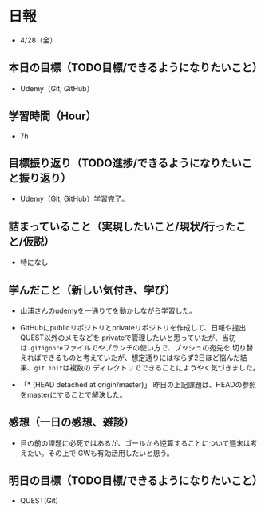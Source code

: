 # 日報
- 4/28（金）

## 本日の目標（TODO目標/できるようになりたいこと）
- Udemy（Git, GitHub）

## 学習時間（Hour）
- 7h

## 目標振り返り（TODO進捗/できるようになりたいこと振り返り）
- Udemy（Git, GitHub）学習完了。

## 詰まっていること（実現したいこと/現状/行ったこと/仮説）
- 特になし

## 学んだこと（新しい気付き、学び）
- 山浦さんのudemyを一通りてを動かしながら学習した。

- GitHubにpublicリポジトリとprivateリポジトリを作成して、日報や提出QUEST以外のメモなどを
privateで管理したいと思っていたが、当初は`.gitignore`ファイルでやブランチの使い方で、プッシュの宛先を
切り替えればできるものと考えていたが、想定通りにはならず2日ほど悩んだ結果、`git init`は複数の
ディレクトリでできることにようやく気づきました。

- 「* (HEAD detached at origin/master)」
昨日の上記課題は、HEADの参照をmasterにすることで解決した。

## 感想（一日の感想、雑談）
- 目の前の課題に必死ではあるが、ゴールから逆算することについて週末は考えたい。その上で GWも有効活用したいと思う。

## 明日の目標（TODO目標/できるようになりたいこと）
- QUEST(Git)
